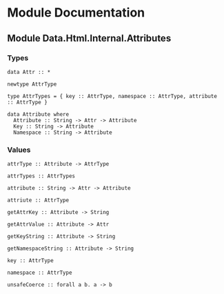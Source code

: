 # Module Documentation

## Module Data.Html.Internal.Attributes

### Types

    data Attr :: *

    newtype AttrType

    type AttrTypes = { key :: AttrType, namespace :: AttrType, attribute :: AttrType }

    data Attribute where
      Attribute :: String -> Attr -> Attribute
      Key :: String -> Attribute
      Namespace :: String -> Attribute


### Values

    attrType :: Attribute -> AttrType

    attrTypes :: AttrTypes

    attribute :: String -> Attr -> Attribute

    attriute :: AttrType

    getAttrKey :: Attribute -> String

    getAttrValue :: Attribute -> Attr

    getKeyString :: Attribute -> String

    getNamespaceString :: Attribute -> String

    key :: AttrType

    namespace :: AttrType

    unsafeCoerce :: forall a b. a -> b



